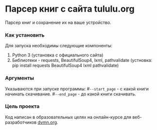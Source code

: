 # Парсер книг с сайта tululu.org

Парсер книг и сохранение их на ваше устройство.

### Как установить

Для запуска необходимы следующие компоненты:
1. Python 3 (установка с официального сайта)
2. Библиотеки - requests, BeautifulSoup4, lxml, pathvalidate (устновка: pip install requests BeautifulSoup4 lxml pathvalidate)

### Аргументы

Указываются при запуске программы:
#`--start_page` - с какой книги начинать скачивание.
#`--end_page` - до какой книги скачивать.

### Цель проекта

Код написан в образовательных целях на онлайн-курсе для веб-разработчиков [dvmn.org](https://dvmn.org/).
